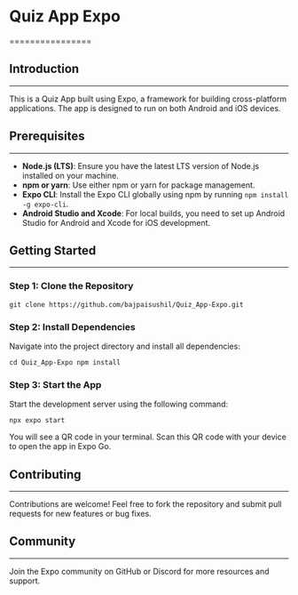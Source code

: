 # Quiz App Expo
================

## Introduction
------------

This is a Quiz App built using Expo, a framework for building cross-platform applications. The app is designed to run on both Android and iOS devices.

## Prerequisites
-------------

- **Node.js (LTS)**: Ensure you have the latest LTS version of Node.js installed on your machine.
- **npm or yarn**: Use either npm or yarn for package management.
- **Expo CLI**: Install the Expo CLI globally using npm by running `npm install -g expo-cli`.
- **Android Studio and Xcode**: For local builds, you need to set up Android Studio for Android and Xcode for iOS development.

## Getting Started
--------------

### Step 1: Clone the Repository

`git clone https://github.com/bajpaisushil/Quiz_App-Expo.git`


### Step 2: Install Dependencies

Navigate into the project directory and install all dependencies:

`cd Quiz_App-Expo
npm install`


### Step 3: Start the App

Start the development server using the following command:

`npx expo start
`


You will see a QR code in your terminal. Scan this QR code with your device to open the app in Expo Go.



## Contributing
------------

Contributions are welcome! Feel free to fork the repository and submit pull requests for new features or bug fixes.

## Community
----------

Join the Expo community on GitHub or Discord for more resources and support.
